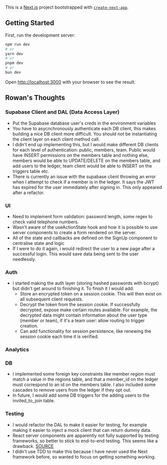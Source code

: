 This is a [Next.js](https://nextjs.org/) project bootstrapped with [`create-next-app`](https://github.com/vercel/next.js/tree/canary/packages/create-next-app).

## Getting Started

First, run the development server:

```bash
npm run dev
# or
yarn dev
# or
pnpm dev
# or
bun dev
```

Open [http://localhost:3000](http://localhost:3000) with your browser to see the result.

## Rowan's Thoughts

### Supabase Client and DAL (Data Access Layer)
- Put the Supabase database user's creds in the environment variables
- You have to asycnchronously authenticate each DB client, this makes building a nice DB client more difficult. You should not be instantiating the client layer on each client method call.
- I didn't end up implementing this, but I would make different DB clients for each level of authentication: public, members, team. Public would have INSERT permissions on the members table and nothing else, members would be able to UPDATE/DELETE on the members table, and add users to the ledger, team client would be able to INSERT on the triggers table etc.
- There is currently an issue with the supabase client throwing an error when I attempt to check if a member is in the ledger. It says the JWT has expired for the user immediately after signing in. This only appeared after a refactor.

### UI
- Need to implement form validation: password length, some regex to check valid telephone numbers.
- Wasn't aware of the useActionState hook and how it is possible to use server components to create a form rendered on the server.
- All of the state and callbacks are defined on the SignUp component to centralise state and logic
- If I were to do it again, i would redirect the user to a new page after a successful login. This would save data being sent to the user needlessly.

### Auth
- I started making the auth layer (storing hashed passwords with bcrypt) but didn't get around to finishing it. To finish it I would add:
    - Store an encrypted token on a session cookie. This will then exist on all subsequent client requests.
    - Decrypt the token from the session cookie. If successfully decrypted, expose make certain routes available. For example, the decrypted data might contain information about the user type (member or team), if it's a team user: allow routing to trigger creation.
    - Can add functionality for session persistence, like renewing the session cookie each time it is verified.

### Analytics

### DB
- I implemented some foreign key constraints like member region must match a value in the regions table, and that a member_id on the ledger must correspond to an id on the members table. I also included some cascades to remove users from the ledger if they opt out.
- In future, I would add some DB triggers for the adding users to the invited_to_join table. 

### Testing
- I would refactor the DAL to make it easier for testing, for example making it easier to inject a mock client that can return dummy data.
- React server components are apparently not fully supported by testing frameworks, so better to stick to end-to-end testing. This seems like a drawback. [SOURCE](https://nextjs.org/docs/app/building-your-application/testing#async-server-components)
- I didn't use TDD to make this because I have never used the Next framework before, so wanted to focus on getting something working.

